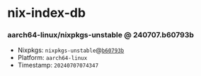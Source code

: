 # nix-index-db
### aarch64-linux/nixpkgs-unstable @ 240707.b60793b
- Nixpkgs: `nixpkgs-unstable`@[`b60793b`](https://github.com/NixOS/nixpkgs/commit/b60793b86201040d9dee019a05089a9150d08b5b)
- Platform: `aarch64-linux`
- Timestamp: `20240707074347`
